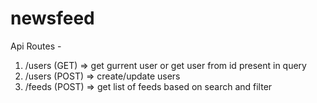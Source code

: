 # newsfeed

Api Routes -

1. /users (GET) => get gurrent user or get user from id present in query
2. /users (POST) => create/update users
3. /feeds (POST) => get list of feeds based on search and filter
